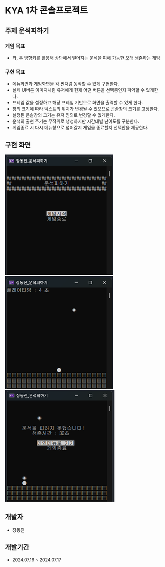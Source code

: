# KYA 1차 콘솔프로젝트

## 주제 운석피하기


### 게임 목표
 - 좌, 우 방향키를 활용해 상단에서 떨어지는 운석을 피해 가능한 오래 생존하는 게임
  
### 구현 목표
 - 메뉴화면과 게임화면을 각 씬처럼 동작할 수 있게 구현한다.
 - 실제 UI버튼 이미지처럼 유저에게 현재 어떤 버튼을 선택중인지 파악할 수 있게한다.
 - 프레임 값을 설정하고 해당 프레임 기반으로 화면을 출력할 수 있게 한다.
 - 창의 크기에 따라 텍스트의 위치가 변경될 수 있으므로 콘솔창의 크기를 고정한다.
 - 설정된 콘솔창의 크기는 유저 임의로 변경할 수 없게한다.
 - 운석의 출현 주기는 무작위로 생성하지만 시간대별 난이도를 구분한다.
 - 게임종료 시 다시 메뉴창으로 넘어갈지 게임을 종료할지 선택안을 제공한다.

## 구현 화면
![screensh](./PrevImg/ConsolePreview1.png)![screensh](./PrevImg/ConsolePreview2.png)![screensh](./PrevImg/ConsolePreview3.png)


## 개발자
 - 장동진


## 개발기간
 - 2024.07.16 ~ 2024.07.17